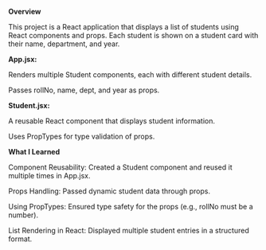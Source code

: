 **Overview**

This project is a React application that displays a list of students using React components and props. Each student is shown on a student card with their name, department, and year.

**App.jsx:**

Renders multiple Student components, each with different student details.

Passes rollNo, name, dept, and year as props.

**Student.jsx:**

A reusable React component that displays student information.

Uses PropTypes for type validation of props.

**What I Learned**

Component Reusability: Created a Student component and reused it multiple times in App.jsx.

Props Handling: Passed dynamic student data through props.

Using PropTypes: Ensured type safety for the props (e.g., rollNo must be a number).

List Rendering in React: Displayed multiple student entries in a structured format.
